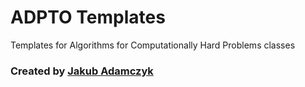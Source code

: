 # ADPTO Templates

Templates for Algorithms for Computationally Hard Problems classes

### Created by [Jakub Adamczyk](https://github.com/j-adamczyk)
